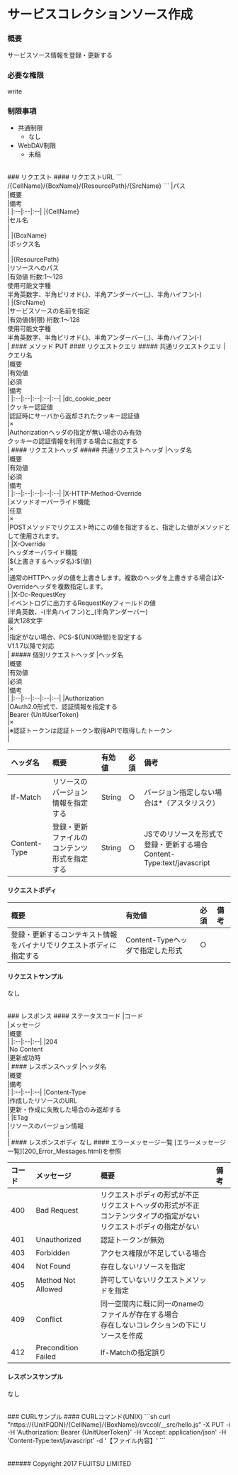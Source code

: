 # サービスコレクションソース作成
### 概要
サービスソース情報を登録・更新する
### 必要な権限
write
### 制限事項
* 共通制限
	* なし
* WebDAV制限
	* 未稿

<br>
### リクエスト
#### リクエストURL
```
/{CellName}/{BoxName}/{ResourcePath}/{SrcName}
```
|パス<br>|概要<br>|備考<br>|
|:--|:--|:--|
|{CellName}<br>|セル名<br>|<br>|
|{BoxName}<br>|ボックス名<br>|<br>|
|{ResourcePath}<br>|リソースへのパス<br>|有効値 桁数:1&#65374;128<br>使用可能文字種<br>半角英数字、半角ピリオド(.)、半角アンダーバー(_)、半角ハイフン(-)<br>|
|{SrcName}<br>|サービスソースの名前を指定<br>|有効値(制限) 桁数:1&#65374;128<br>使用可能文字種<br>半角英数字、半角ピリオド(.)、半角アンダーバー(_)、半角ハイフン(-)<br>|
#### メソッド
PUT
#### リクエストクエリ
##### 共通リクエストクエリ
|クエリ名<br>|概要<br>|有効値<br>|必須<br>|備考<br>|
|:--|:--|:--|:--|:--|
|dc_cookie_peer<br>|クッキー認証値<br>|認証時にサーバから返却されたクッキー認証値<br>|×<br>|Authorizationヘッダの指定が無い場合のみ有効<br>クッキーの認証情報を利用する場合に指定する<br>|
#### リクエストヘッダ
##### 共通リクエストヘッダ
|ヘッダ名<br>|概要<br>|有効値<br>|必須<br>|備考<br>|
|:--|:--|:--|:--|:--|
|X-HTTP-Method-Override<br>|メソッドオーバーライド機能<br>|任意<br>|×<br>|POSTメソッドでリクエスト時にこの値を指定すると、指定した値がメソッドとして使用されます。<br>|
|X-Override<br>|ヘッダオーバライド機能<br>|${上書きするヘッダ名}:${値}<br>|×<br>|通常のHTTPヘッダの値を上書きします。複数のヘッダを上書きする場合はX-Overrideヘッダを複数指定します。<br>|
|X-Dc-RequestKey<br>|イベントログに出力するRequestKeyフィールドの値<br>|半角英数、-(半角ハイフン)と_(半角アンダーバー)<br>最大128文字<br>|×<br>|指定がない場合、PCS-${UNIX時間}を設定する<br>V1.1.7以降で対応<br>|
##### 個別リクエストヘッダ
|ヘッダ名<br>|概要<br>|有効値<br>|必須<br>|備考<br>|
|:--|:--|:--|:--|:--|
|Authorization<br>|OAuth2.0形式で、認証情報を指定する<br>|Bearer {UnitUserToken}<br>|×<br>|※認証トークンは認証トークン取得APIで取得したトークン<br>|

|ヘッダ名<br>|概要<br>|有効値<br>|必須<br>|備考<br>|
|:--|:--|:--|:--|:--|
|If-Match<br>|リソースのバージョン情報を指定する<br>|String<br>|○<br>|バージョン指定しない場合は*（アスタリスク）<br>|
|Content-Type<br>|登録・更新ファイルのコンテンツ形式を指定する <br>|String<br>|○<br>|JSでのリソースを形式で登録・更新する場合<br>Content-Type:text/javascript<br>|
#### リクエストボディ
|概要<br>|有効値<br>|必須<br>|備考<br>|
|:--|:--|:--|:--|
|登録・更新するコンテキスト情報をバイナリでリクエストボディに指定する<br>|Content-Typeヘッダで指定した形式<br>|○<br>|<br>|
#### リクエストサンプル
なし

<br>
### レスポンス
#### ステータスコード
|コード<br>|メッセージ<br>|概要<br>|
|:--|:--|:--|
|204<br>|No Content<br>|更新成功時<br>|
#### レスポンスヘッダ
|ヘッダ名<br>|概要<br>|備考<br>|
|:--|:--|:--|
|Content-Type<br>|作成したリソースのURL<br>|更新・作成に失敗した場合のみ返却する<br>|
|ETag<br>|リソースのバージョン情報<br>|<br>|
#### レスポンスボディ
なし
#### エラーメッセージ一覧
[エラーメッセージ一覧](200_Error_Messages.html)を参照

|コード<br>|メッセージ<br>|概要<br>|備考<br>|
|:--|:--|:--|:--|
|400<br>|Bad Request<br>|リクエストボディの形式が不正<br>リクエストヘッダの形式が不正<br>コンテンツタイプの指定がない<br>リクエストボディの指定がない<br>|<br>|
|401<br>|Unauthorized<br>|認証トークンが無効<br>|<br>|
|403<br>|Forbidden<br>|アクセス権限が不足している場合<br>|<br>|
|404<br>|Not Found<br>|存在しないリソースを指定<br>|<br>|
|405<br>|Method Not Allowed<br>|許可していないリクエストメソッドを指定<br>|<br>|
|409<br>|Conflict<br>|同一空間内に既に同一のnameのファイルが存在する場合<br>存在しないコレクションの下にリソースを作成<br>|<br>|
|412<br>|Precondition Failed<br>|If-Matchの指定誤り<br>|<br>|
#### レスポンスサンプル
なし

<br>
### CURLサンプル
#### CURLコマンド(UNIX)
```sh
curl "https://{UnitFQDN}/{CellName}/{BoxName}/svccol/__src/hello.js" -X PUT -i  -H 'Authorization: Bearer {UnitUserToken}' -H 'Accept: application/json' -H 'Content-Type:text/javascript' -d '【ファイル内容】'
```
<br>
<br>
<br>
###### Copyright 2017    FUJITSU LIMITED
